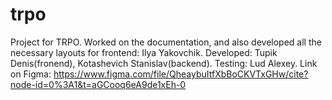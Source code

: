 # trpo
Project for TRPO. 
Worked on the documentation, and also developed all the necessary layouts for frontend: Ilya Yakovchik. 
Developed: Tupik Denis(fronend), Kotashevich Stanislav(backend).
Testing: Lud Alexey.
Link on Figma: https://www.figma.com/file/QheaybuItfXbBoCKVTxGHw/cite?node-id=0%3A1&t=aGCooq6eA9de1xEh-0
